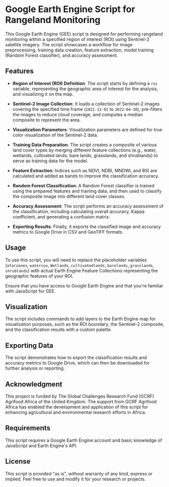 # Google Earth Engine Script for Rangeland Monitoring

This Google Earth Engine (GEE) script is designed for performing rangeland monitoring within a specified region of interest (ROI) using Sentinel-2 satellite imagery. The script showcases a workflow for image preprocessing, training data creation, feature extraction, model training (Random Forest classifier), and accuracy assessment.

## Features

- **Region of Interest (ROI) Definition**: The script starts by defining a `roi` variable, representing the geographic area of interest for the analysis, and visualizing it on the map.

- **Sentinel-2 Image Collection**: It loads a collection of Sentinel-2 images covering the specified time frame (`2021-12-01` to `2022-04-30`), pre-filters the images to reduce cloud coverage, and computes a median composite to represent the area.

- **Visualization Parameters**: Visualization parameters are defined for true color visualization of the Sentinel-2 data.

- **Training Data Preparation**: The script creates a composite of various land cover types by merging different feature collections (e.g., water, wetlands, cultivated lands, bare lands, grasslands, and shrublands) to serve as training data for the model.

- **Feature Extraction**: Indices such as NDVI, NDBI, MNDWI, and BSI are calculated and added as bands to improve the classification accuracy.

- **Random Forest Classification**: A Random Forest classifier is trained using the prepared features and training data, and then used to classify the composite image into different land cover classes.

- **Accuracy Assessment**: The script performs an accuracy assessment of the classification, including calculating overall accuracy, Kappa coefficient, and generating a confusion matrix.

- **Exporting Results**: Finally, it exports the classified image and accuracy metrics to Google Drive in CSV and GeoTIFF formats.

## Usage

To use this script, you will need to replace the placeholder variables (`afarzones`, `watercov`, `Wetlands`, `cultivatedlands`, `barelands`, `grasslands`, `shrublands`) with actual Earth Engine Feature Collections representing the geographic features of your ROI.

Ensure that you have access to Google Earth Engine and that you're familiar with JavaScript for GEE.

## Visualization

The script includes commands to add layers to the Earth Engine map for visualization purposes, such as the ROI boundary, the Sentinel-2 composite, and the classification results with a custom palette.

## Exporting Data

The script demonstrates how to export the classification results and accuracy metrics to Google Drive, which can then be downloaded for further analysis or reporting.

## Acknowledgment

This project is funded by The Global Challenges Research Fund (GCRF) Agrifood Africa of the United Kingdom. The support from GCRF Agrifood Africa has enabled the development and application of this script for enhancing agricultural and environmental research efforts in Africa.

## Requirements

This script requires a Google Earth Engine account and basic knowledge of JavaScript and Earth Engine's API.

## License

This script is provided "as is", without warranty of any kind, express or implied. Feel free to use and modify it for your research or projects.
